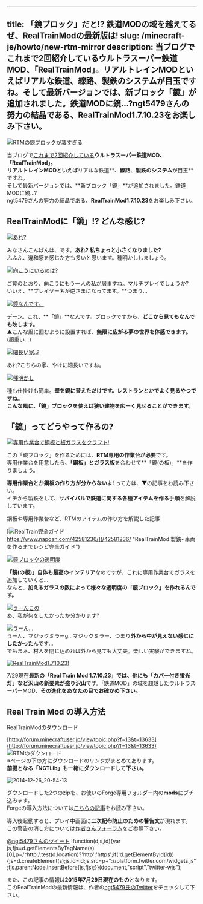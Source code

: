 
---
title: 「鏡ブロック」だと!? 鉄道MODの域を越えてるぜ、RealTrainModの最新版は!
slug: /minecraft-je/howto/new-rtm-mirror
description: 当ブログでこれまで2回紹介しているウルトラスーパー鉄道MOD、「RealTrainMod」。リアルトレインMODといえばリアルな鉄道、線路、製鉄のシステムが目玉ですね。そして最新バージョンでは、新ブロック「鏡」が追加されました。鉄道MODに鏡…?ngt5479さんの努力の結晶である、RealTrainMod1.7.10.23をお楽しみ下さい。
---

[![RTMの鏡ブロックが凄すぎる](https://cdn-ak.f.st-hatena.com/images/fotolife/s/sasigume/20210208/20210208143957.png)](#7/3/736e3e80.png "RTMの鏡ブロックが凄すぎる")

当ブログで[これまで2回紹介している](/tag/RealTrainMod)**ウルトラスーパー鉄道MOD、「RealTrainMod」。**  
**リアルトレインMODといえば**リアルな鉄道**、**線路**、**製鉄のシステム**が目玉**ですね。  
そして最新バージョンでは、**新ブロック「鏡」**が追加されました。鉄道MODに鏡…?  
ngt5479さんの努力の結晶である、**RealTrainMod1.7.10.23**をお楽しみ下さい。

## RealTrainModに「鏡」!? どんな感じ?

[![あれ?](https://cdn-ak.f.st-hatena.com/images/fotolife/s/sasigume/20210208/20210208132039.png)](#2/5/251579a5.png "あれ?")

みなさんこんばんは、です。**あれ? 私ちょっと小さくなりました?**  
ふふふ、違和感を感じた方も多いと思います。種明かししましょう。

[![向こうにいるのは?](https://cdn-ak.f.st-hatena.com/images/fotolife/s/sasigume/20210208/20210208141438.png)](#5/d/5d53fafb.png "向こうにいるのは?")

ご覧のとおり、向こうにもう一人の私が居ますね。マルチプレイでしょうか?  
いいえ、**プレイヤー名が逆さまになってます。**つまり…

[![鏡なんです。](https://cdn-ak.f.st-hatena.com/images/fotolife/s/sasigume/20210208/20210208140538.png)](#5/4/54dcae8e.png "鏡なんです。")

デーン。これ、**「鏡」**なんです。ブロックですから、**どこから見てもなんでも映します。**  
▲こんな風に囲むように設置すれば、**無限に広がる夢の世界を体感できます。**(超重い…)

[![細長い家..?](https://cdn-ak.f.st-hatena.com/images/fotolife/s/sasigume/20210208/20210208153541.png)](#a/8/a8252395.png "細長い家..?")

あれ?こちらの家、やけに細長いですね。

[![種明かし](https://cdn-ak.f.st-hatena.com/images/fotolife/s/sasigume/20210208/20210208132051.png)](#2/5/25277d64.png "種明かし")

種も仕掛けも簡単。**壁を鏡に替えただけです。**レストランとかでよく見るやつですね。  
こんな風に、「鏡」ブロックを使えば**狭い建物を広ーく見せることができます。**

## 「鏡」ってどうやって作るの?

[![専用作業台で鋼板と板ガラスをクラフト!](https://cdn-ak.f.st-hatena.com/images/fotolife/s/sasigume/20210208/20210208134432.png)](#4/2/420dfc8c.png "専用作業台で鋼板と板ガラスをクラフト!")

この「鏡ブロック」を作るためには、**RTM専用の作業台が必要**です。  
専用作業台を用意したら、**「鋼板」とガラス板**を合わせて**「鏡(の板)」**を作りましょう。

**専用作業台とか鋼板の作り方が分からないよ!** って方は、▼の記事をお読み下さい。  
イチから製鉄をして、**サバイバルで鉄道に関する各種アイテムを作る手順**を解説しています。

鋼板や専用作業台など、RTMのアイテムの作り方を解説した記事

[![RealTrain完全ガイド](https://cdn-ak.f.st-hatena.com/images/fotolife/s/sasigume/20210208/20210208155816.png)  
https://www.napoan.com/42581236/](/42581236/ "RealTrainMod 製鉄~車両を作るまでレシピ完全ガイド")

[![鏡ブロックの透明度](https://cdn-ak.f.st-hatena.com/images/fotolife/s/sasigume/20210208/20210208160432.png)](#c/4/c4908175.png "鏡ブロックの透明度")

**「鏡(の板)」自体も最高のインテリア**なのですが、これに専用作業台でガラスを追加していくと…  
なんと、**加えるガラスの数によって様々な透明度の「鏡ブロック」を作れるんです。**

[![うーんこの](https://cdn-ak.f.st-hatena.com/images/fotolife/s/sasigume/20210208/20210208142006.png)](#6/2/622f665b.png "うーんこの")  
あ、私が何をしたかったか分かります?

[![うーん...](https://cdn-ak.f.st-hatena.com/images/fotolife/s/sasigume/20210208/20210208160035.png)](#c/1/c1747ac0.png "うーん...")  
うーん、マジックミラーg.. マジックミラー、つまり**外から中が見えない感じにしたかった**んです…  
でもまぁ、村人を閉じ込めれば外から見ても大丈夫。楽しい実験ができますね。

[![RealTrainMod1.7.10.23!](https://cdn-ak.f.st-hatena.com/images/fotolife/s/sasigume/20210208/20210208140722.png)](#5/6/56200693.png "RealTrainMod1.7.10.23!")

7/29現在**最新の「Real Train Mod 1.7.10.23」**では、他にも**「カバー付き蛍光灯」など沢山の新要素が盛り沢山**です。「鉄道MOD」の域を超越したウルトラスーパーMOD、**その進化をあなたの目でお確かめ下さい。**

## Real Train Mod の導入方法

RealTrainModのダウンロード

[http://forum.minecraftuser.jp/viewtopic.php?f=13&t=13633](http://forum.minecraftuser.jp/viewtopic.php?f=13&t=13633)  
![RTMのダウンロード](https://cdn-ak.f.st-hatena.com/images/fotolife/s/sasigume/20210208/20210208151621.jpg)  
※ページの下の方にダウンロードのリンクがまとめてあります。  
**前提となる「NGTLib」も一緒にダウンロードして下さい。**

![2014-12-26_20-54-13](https://cdn-ak.f.st-hatena.com/images/fotolife/s/sasigume/20210208/20210208141455.jpg)

ダウンロードした2つのzipを、お使いのForge専用フォルダー内の**mods**にブチ込みます。  
Forgeの導入方法については[こちらの記事](/new-way-to-install-mod/)をお読み下さい。

導入後起動すると、プレイ中画面に**二次配布防止のための警告文**が現れます。  
この警告の消し方については[作者さんフォーラム](http://forum.minecraftuser.jp/viewtopic.php?f=13&t=13633)をご参照下さい。

[@ngt5479さんのツイート](https://twitter.com/ngt5479) !function(d,s,id){var js,fjs=d.getElementsByTagName(s)\[0\],p=/^http:/.test(d.location)?'http':'https';if(!d.getElementById(id)){js=d.createElement(s);js.id=id;js.src=p+"://platform.twitter.com/widgets.js";fjs.parentNode.insertBefore(js,fjs);}}(document,"script","twitter-wjs");

また、この記事の情報は**2015年7月29日現在のもの**となります。  
このRealTrainModの最新情報は、作者の[ngt5479氏のTwitter](https://twitter.com/ngt5479)をチェックして下さい。
